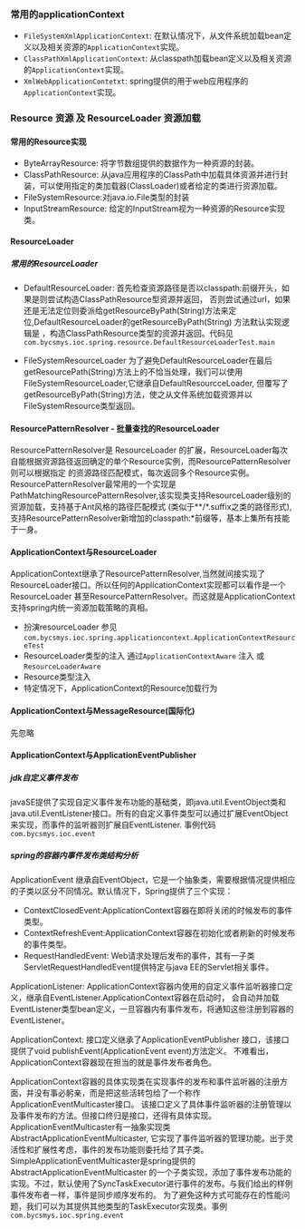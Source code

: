 
### 常用的applicationContext
+ `FileSystemXmlApplicationContext`: 在默认情况下，从文件系统加载bean定义以及相关资源的`ApplicationContext`实现。
+ `ClassPathXmlApplicationContext`: 从classpath加载bean定义以及相关资源的`ApplicationContext`实现。
+ `XmlWebApplicationContetxt`: spring提供的用于web应用程序的`ApplicationContext`实现。


### Resource 资源 及 ResourceLoader 资源加载
#### 常用的Resource实现
+ ByteArrayResource: 将字节数组提供的数据作为一种资源的封装。
+ ClassPathResource: 从java应用程序的ClassPath中加载具体资源并进行封装，可以使用指定的类加载器(ClassLoader)或者给定的类进行资源加载。
+ FileSystemResource:对java.io.File类型的封装
+ InputStreamResource: 给定的InputStream视为一种资源的Resource实现类。

#### ResourceLoader
##### 常用的ResourceLoader
+ DefaultResourceLoader: 首先检查资源路径是否以classpath:前缀开头，如果是则尝试构造ClassPathResource型资源并返回，
否则尝试通过url，如果还是无法定位则委派给getResourceByPath(String)方法来定位,DefaultResourceLoader的getResourceByPath(String)
方法默认实现逻辑是 ，构造ClassPathResource类型的资源并返回。代码见`com.bycsmys.ioc.spring.resource.DefaultResourceLoaderTest.main`

+ FileSystemResourceLoader
为了避免DefaultResourceLoader在最后getResourcePath(String)方法上的不恰当处理，我们可以使用FileSystemResourceLoader,它继承自DefaultResourcceLoader,
但覆写了getResourceByPath(String)方法，使之从文件系统加载资源并以FileSystemResource类型返回。

#### ResourcePatternResolver - 批量查找的ResourceLoader
ResourcePatternResolver是 ResourceLoader 的扩展，ResourceLoader每次自能根据资源路径返回确定的单个Resource实例，而ResourcePatternResolver则可以根据指定
的资源路径匹配模式，每次返回多个Resource实例。
ResourcePatternResolver最常用的一个实现是PathMatchingResourcePatternResolver,该实现类支持ResourceLoader级别的资源加载，支持基于Ant风格的路径匹配模式
(类似于**/*.suffix之类的路径形式),支持ResourcePatternResolver新增加的classpath:*前缀等，基本上集所有技能于一身。

#### ApplicationContext与ResourceLoader
ApplicationContext继承了ResourcePatternResolver,当然就间接实现了ResourceLoader接口。所以任何的ApplicationContext实现都可以看作是一个ResourceLoader
甚至ResourcePatternResolver。而这就是ApplicationContext支持spring内统一资源加载策略的真相。
+ 扮演resourceLoader 参见 `com.bycsmys.ioc.spring.applicationcontext.ApplicationContextResourceTest`
+ ResourceLoader类型的注入 通过`ApplicationContextAware` 注入 或 `ResourceLoaderAware`
+ Resource类型注入
+ 特定情况下，ApplicationContext的Resource加载行为

#### ApplicationContext与MessageResource(国际化)
先忽略

#### ApplicationContext与ApplicationEventPublisher
##### jdk自定义事件发布
javaSE提供了实现自定义事件发布功能的基础类，即java.util.EventObject类和java.util.EventListener接口。所有的自定义事件类型可以通过扩展EventObject来实现，而事件的监听器则扩展自EventListener.
事例代码`com.bycsmys.ioc.event`

##### spring的容器内事件发布类结构分析
ApplicationEvent 继承自EventObject，它是一个抽象类，需要根据情况提供相应的子类以区分不同情况。默认情况下，Spring提供了三个实现：
+ ContextClosedEvent:ApplicationContext容器在即将关闭的时候发布的事件类型。
+ ContextRefreshEvent:ApplicationContext容器在初始化或者刷新的时候发布的事件类型。
+ RequestHandledEvent: Web请求处理后发布的事件，其有一子类ServletRequestHandledEvent提供特定与java EE的Servlet相关事件。

ApplicationListener: ApplicationContext容器内使用的自定义事件监听器接口定义，继承自EventListener.ApplicationContext容器在启动时，
会自动并加载EventListener类型bean定义，一旦容器内有事件发布，将通知这些注册到容器的EventListener。

ApplicationContext: 接口定义继承了ApplicationEventPublisher 接口，该接口提供了void publishEvent(ApplicationEvent event)方法定义。
不难看出，ApplicationContext容器现在担当的就是事件发布者角色。

ApplicationContext容器的具体实现类在实现事件的发布和事件监听器的注册方面，并没有事必躬亲，而是把这些活转包给了一个称作ApplicationEventMulticaster接口。
该接口定义了具体事件监听器的注册管理以及事件发布的方法。但接口终归是接口，还得有具体实现。ApplicationEventMulticaster有一抽象实现类AbstractApplicationEventMulticaster,
它实现了事件监听器的管理功能。出于灵活性和扩展性考虑，事件的发布功能则委托给了其子类。SimpleApplicationEventMulticaster是spring提供的AbstractApplicationEventMulticaster
的一个子类实现，添加了事件发布功能的实现。不过，默认使用了SyncTaskExecutor进行事件的发布。与我们给出的样例事件发布者一样，事件是同步顺序发布的。
为了避免这种方式可能存在的性能问题，我们可以为其提供其他类型的TaskExecutor实现类。事例`com.bycsmys.ioc.spring.event`
















